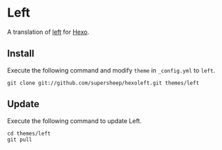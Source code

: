 # Left

A translation of [left](zachholman.com/posts/left/) for [Hexo](https://github.com/tommy351/hexo).

## Install

Execute the following command and modify `theme` in `_config.yml` to `left`.

```
git clone git://github.com/supersheep/hexoleft.git themes/left
```

## Update

Execute the following command to update Left.

```
cd themes/left
git pull
```